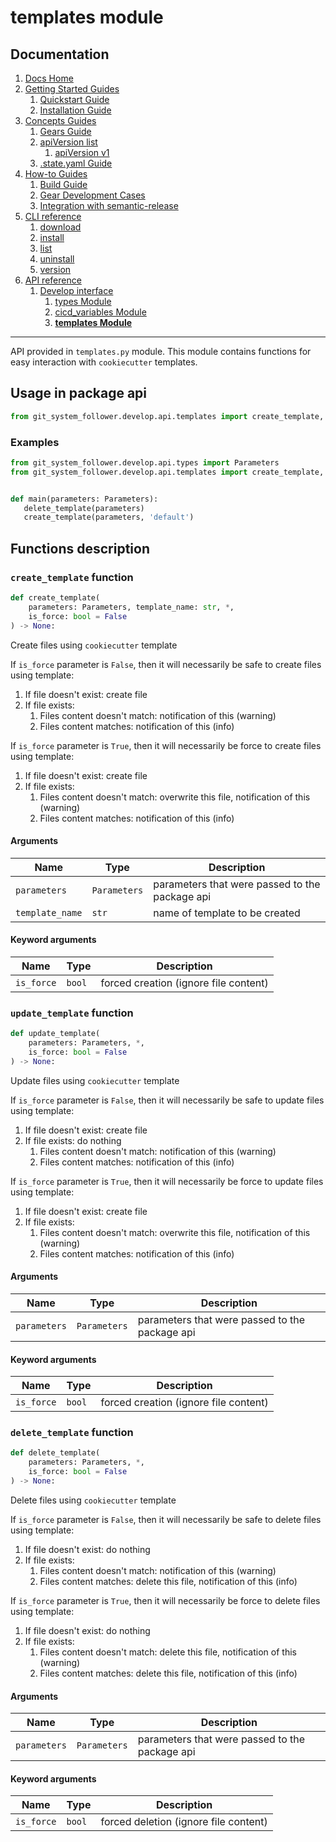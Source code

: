 # templates module
## Documentation
1. [Docs Home](../../docs_home.md)
2. [Getting Started Guides](../../getting_started.md) 
   1. [Quickstart Guide](../../getting_started/quickstart.md)
   2. [Installation Guide](../../getting_started/installation.md)
3. [Concepts Guides](../../concepts.md)  
   1. [Gears Guide](../../concepts/gears.md)
   2. [apiVersion list](../../concepts/api_version_list.md)
      1. [apiVersion v1](../../concepts/api_version_list/v1.md) 
   3. [.state.yaml Guide](../../concepts/state.md)
4. [How-to Guides](../../how_to.md)  
   1. [Build Guide](../../how_to/build.md)
   2. [Gear Development Cases](../../how_to/gear_development_cases.md)
   3. [Integration with semantic-release](../../how_to/integration_with_semantic_release.md)
5. [CLI reference](../../cli_reference.md)
   1. [download](../../cli_reference/download.md)
   2. [install](../../cli_reference/install.md) 
   3. [list](../../cli_reference/list.md)
   4. [uninstall](../../cli_reference/uninstall.md)
   5. [version](../../cli_reference/version.md)
6. [API reference](../../api_reference.md)  
   1. [Develop interface](../develop_interface.md)
      1. [types Module](types.md)
      2. [cicd_variables Module](cicd_variables.md)
      3. **[templates Module](templates.md)**

---


API provided in `templates.py` module. This module contains functions for easy interaction with `cookiecutter` templates.

## Usage in package api
```python
from git_system_follower.develop.api.templates import create_template, update_template, delete_template
```

### Examples
```python
from git_system_follower.develop.api.types import Parameters
from git_system_follower.develop.api.templates import create_template, delete_template


def main(parameters: Parameters):
   delete_template(parameters)
   create_template(parameters, 'default')
```

## Functions description
### `create_template` function
```python
def create_template(
    parameters: Parameters, template_name: str, *,
    is_force: bool = False
) -> None:
```
Create files using `cookiecutter` template

If `is_force` parameter is `False`, then it will necessarily be safe to create files using template:
1. If file doesn't exist: create file
2. If file exists:
   1. Files content doesn't match: notification of this (warning)
   2. Files content matches: notification of this (info)

If `is_force` parameter is `True`, then it will necessarily be force to create files using template:
1. If file doesn't exist: create file
2. If file exists:
   1. Files content doesn't match: overwrite this file, notification of this (warning)
   2. Files content matches: notification of this (info)

#### Arguments
| Name            | Type         | Description                                    |
|-----------------|--------------|------------------------------------------------|
| `parameters`    | `Parameters` | parameters that were passed to the package api |
| `template_name` | `str`        | name of template to be created                 |

#### Keyword arguments
| Name       | Type   | Description                           |
|------------|--------|---------------------------------------|
| `is_force` | `bool` | forced creation (ignore file content) |

### `update_template` function
```python
def update_template(
    parameters: Parameters, *, 
    is_force: bool = False
) -> None:
```
Update files using `cookiecutter` template

If `is_force` parameter is `False`, then it will necessarily be safe to update files using template:
1. If file doesn't exist: create file
2. If file exists: do nothing
   1. Files content doesn't match: notification of this (warning)
   2. Files content matches: notification of this (info)

If `is_force` parameter is `True`, then it will necessarily be force to update files using template:
1. If file doesn't exist: create file
2. If file exists:
   1. Files content doesn't match: overwrite this file, notification of this (warning)
   2. Files content matches: notification of this (info)

#### Arguments
| Name            | Type         | Description                                    |
|-----------------|--------------|------------------------------------------------|
| `parameters`    | `Parameters` | parameters that were passed to the package api |

#### Keyword arguments
| Name       | Type   | Description                           |
|------------|--------|---------------------------------------|
| `is_force` | `bool` | forced creation (ignore file content) |

### `delete_template` function
```python
def delete_template(
    parameters: Parameters, *, 
    is_force: bool = False
) -> None:
```
Delete files using `cookiecutter` template

If `is_force` parameter is `False`, then it will necessarily be safe to delete files using template:
1. If file doesn't exist: do nothing
2. If file exists:
   1. Files content doesn't match: notification of this (warning)
   2. Files content matches: delete this file, notification of this (info)

If `is_force` parameter is `True`, then it will necessarily be force to delete files using template:
1. If file doesn't exist: do nothing
2. If file exists:
   1. Files content doesn't match: delete this file, notification of this (warning)
   2. Files content matches: delete this file, notification of this (info)

#### Arguments
| Name            | Type         | Description                                    |
|-----------------|--------------|------------------------------------------------|
| `parameters`    | `Parameters` | parameters that were passed to the package api |


#### Keyword arguments
| Name       | Type   | Description                           |
|------------|--------|---------------------------------------|
| `is_force` | `bool` | forced deletion (ignore file content) |
